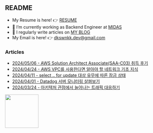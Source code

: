 
## README

- My Resume is here! 👉 [RESUME](https://www.linkedin.com/in/dkswnkk/)
- 🌱 I’m currently working as Backend Engineer at [MIDAS](https://www.midasit.com/)
- 📝 I regularly write articles on [MY BLOG](https://dkswnkk.tistory.com/)
- My Email is here! 👉  dkswnkk.dev@gmail.com

### Articles

- [2024/05/06 - AWS Solution Architect Associate(SAA-C03) 취득 후기](https://dkswnkk.tistory.com/751) <br/>
- [2024/04/24 - AWS VPC를 사용한다면 알아야 할 네트워크 기초 지식 ](https://dkswnkk.tistory.com/750) <br/>
- [2024/04/11 - select .. for update 대상 유무에 따른 잠금 상태](https://dkswnkk.tistory.com/749) <br/>
- [2024/04/01 - Datadog 서버 모니터링 살펴보기](https://dkswnkk.tistory.com/748) <br/>
- [2024/03/24 - 아키텍처 관점에서 늘어나는 트래픽 대응하기](https://dkswnkk.tistory.com/747) <br/>

<a href="https://www.credly.com/badges/b40e6910-7eda-42bd-a804-edd8f6709abd/public_url"><img src="https://images.credly.com/images/0e284c3f-5164-4b21-8660-0d84737941bc/image.png" width="110"/></a>
